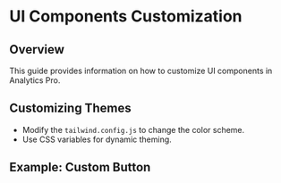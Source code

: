 # UI Components Customization

## Overview
This guide provides information on how to customize UI components in Analytics Pro.

## Customizing Themes
- Modify the `tailwind.config.js` to change the color scheme.
- Use CSS variables for dynamic theming.

## Example: Custom Button
